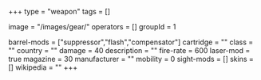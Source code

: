 +++
type = "weapon"
tags = []

image = "/images/gear/"
operators = []
groupId = 1

barrel-mods = ["suppressor","flash","compensator"]
cartridge = ""
class = ""
country = ""
damage = 40
description = ""
fire-rate = 600
laser-mod = true
magazine = 30
manufacturer = ""
mobility = 0
sight-mods = []
skins = []
wikipedia = ""
+++
